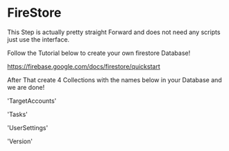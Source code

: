 # FireStore

This Step is actually pretty straight Forward and does not need any scripts just use the interface.

Follow the Tutorial below to create your own firestore Database!

https://firebase.google.com/docs/firestore/quickstart

After That create 4 Collections with the names below in your Database and we are done!

'TargetAccounts'

'Tasks'

'UserSettings'

'Version'




